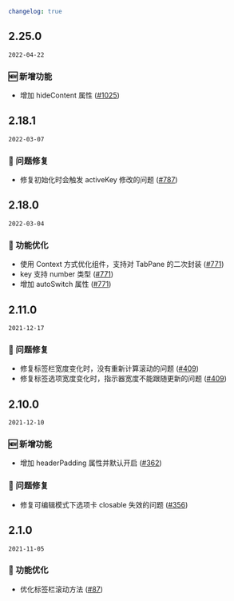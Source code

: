```yaml
changelog: true
```

## 2.25.0

`2022-04-22`

### 🆕 新增功能

- 增加 hideContent 属性 ([#1025](https://github.com/arco-design/arco-design-vue/pull/1025))


## 2.18.1

`2022-03-07`

### 🐛 问题修复

- 修复初始化时会触发 activeKey 修改的问题 ([#787](https://github.com/arco-design/arco-design-vue/pull/787))


## 2.18.0

`2022-03-04`

### 💎 功能优化

- 使用 Context 方式优化组件，支持对 TabPane 的二次封装 ([#771](https://github.com/arco-design/arco-design-vue/pull/771))
- key 支持 number 类型 ([#771](https://github.com/arco-design/arco-design-vue/pull/771))
- 增加 autoSwitch 属性 ([#771](https://github.com/arco-design/arco-design-vue/pull/771))


## 2.11.0

`2021-12-17`

### 🐛 问题修复

- 修复标签栏宽度变化时，没有重新计算滚动的问题 ([#409](https://github.com/arco-design/arco-design-vue/pull/409))
- 修复标签选项宽度变化时，指示器宽度不能跟随更新的问题 ([#409](https://github.com/arco-design/arco-design-vue/pull/409))


## 2.10.0

`2021-12-10`

### 🆕 新增功能

- 增加 headerPadding 属性并默认开启 ([#362](https://github.com/arco-design/arco-design-vue/pull/362))

### 🐛 问题修复

- 修复可编辑模式下选项卡 closable 失效的问题 ([#356](https://github.com/arco-design/arco-design-vue/pull/356))


## 2.1.0

`2021-11-05`

### 💎 功能优化

- 优化标签栏滚动方法 ([#87](https://github.com/arco-design/arco-design-vue/pull/87))

